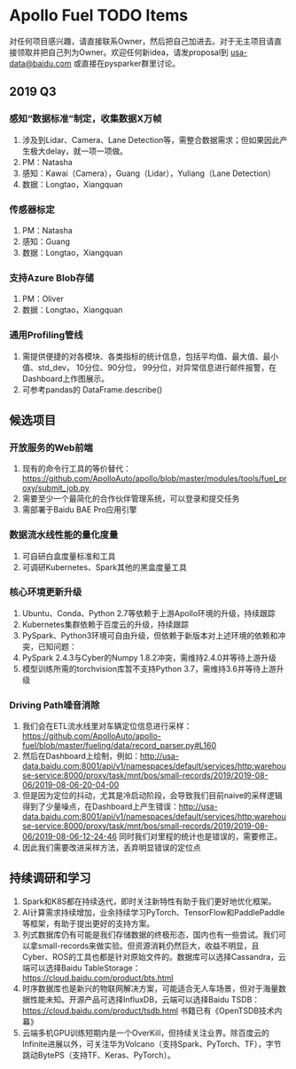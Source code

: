 # Apollo Fuel TODO Items

对任何项目感兴趣，请直接联系Owner，然后把自己加进去。对于无主项目请直接领取并把自己列为Owner。欢迎任何新idea，请发proposal到 usa-data@baidu.com 或直接在pysparker群里讨论。

## 2019 Q3

### 感知“数据标准”制定，收集数据X万帧
1. 涉及到Lidar、Camera、Lane Detection等，需整合数据需求；但如果因此产生极大delay，就一项一项做。
1. PM：Natasha
1. 感知：Kawai（Camera），Guang（Lidar），Yuliang（Lane Detection）
1. 数据：Longtao，Xiangquan

### 传感器标定
1. PM：Natasha
1. 感知：Guang
1. 数据：Longtao，Xiangquan

### 支持Azure Blob存储
1. PM：Oliver
1. 数据：Longtao，Xiangquan

### 通用Profiling管线
1. 需提供便捷的对各模块、各类指标的统计信息，包括平均值、最大值、最小值、std_dev， 10分位、90分位， 99分位，对异常信息进行邮件报警，在Dashboard上作图展示。
1. 可参考pandas的 DataFrame.describe()

## 候选项目

### 开放服务的Web前端
1. 现有的命令行工具的等价替代：https://github.com/ApolloAuto/apollo/blob/master/modules/tools/fuel_proxy/submit_job.py
1. 需要至少一个最简化的合作伙伴管理系统，可以登录和提交任务
1. 需部署于Baidu BAE Pro应用引擎

### 数据流水线性能的量化度量
1. 可自研白盒度量标准和工具
1. 可调研Kubernetes、Spark其他的黑盒度量工具

### 核心环境更新升级
1. Ubuntu、Conda、Python 2.7等依赖于上游Apollo环境的升级，持续跟踪
1. Kubernetes集群依赖于百度云的升级，持续跟踪
1. PySpark、Python3环境可自由升级，但依赖于新版本对上述环境的依赖和冲突，已知问题：
1. PySpark 2.4.3与Cyber的Numpy 1.8.2冲突，需维持2.4.0并等待上游升级
1. 模型训练所需的torchvision库暂不支持Python 3.7，需维持3.6并等待上游升级

### Driving Path噪音消除
1. 我们会在ETL流水线里对车辆定位信息进行采样：https://github.com/ApolloAuto/apollo-fuel/blob/master/fueling/data/record_parser.py#L160
1. 然后在Dashboard上绘制，例如：http://usa-data.baidu.com:8001/api/v1/namespaces/default/services/http:warehouse-service:8000/proxy/task/mnt/bos/small-records/2019/2019-08-06/2019-08-06-20-04-00
1. 但是因为定位的抖动，尤其是冷启动阶段，会导致我们目前naive的采样逻辑得到了少量噪点，在Dashboard上产生错误：http://usa-data.baidu.com:8001/api/v1/namespaces/default/services/http:warehouse-service:8000/proxy/task/mnt/bos/small-records/2019/2019-08-06/2019-08-06-12-24-46 同时我们对里程的统计也是错误的，需要修正。
1. 因此我们需要改进采样方法，丢弃明显错误的定位点

## 持续调研和学习

1. Spark和K8S都在持续迭代，即时关注新特性有助于我们更好地优化框架。
1. AI计算需求持续增加，业余持续学习PyTorch、TensorFlow和PaddlePaddle等框架，有助于提出更好的支持方案。
1. 列式数据库仍有可能是我们存储数据的终极形态，国内也有一些尝试。我们可以拿small-records来做实验。但资源消耗仍然巨大，收益不明显，且Cyber、ROS的工具也都是针对原始文件的。数据库可以选择Cassandra，云端可以选择Baidu TableStorage：https://cloud.baidu.com/product/bts.html
1. 时序数据库也是新兴的物联网解决方案，可能适合无人车场景，但对于海量数据性能未知。开源产品可选择InfluxDB，云端可以选择Baidu TSDB：https://cloud.baidu.com/product/tsdb.html 书籍已有《OpenTSDB技术内幕》
1. 云端多机GPU训练短期内是一个OverKill，但持续关注业界。除百度云的Infinite进展以外，可关注华为Volcano（支持Spark、PyTorch、TF），字节跳动BytePS（支持TF、Keras、PyTorch）。
